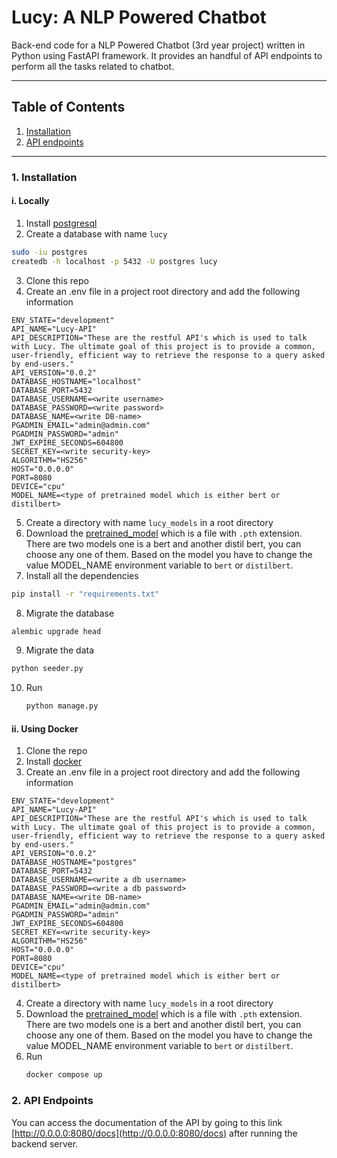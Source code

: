 # Lucy: A NLP Powered Chatbot

Back-end code for a NLP Powered Chatbot (3rd year project) written in Python using FastAPI framework. It provides an handful of API endpoints to perform all the tasks related to chatbot.

---


## Table of Contents

1. [Installation](#1-installation)
2. [API endpoints](#2-api-endpoints)

---

### 1. Installation

#### i. Locally

1. Install [postgresql](https://www.postgresql.org/download/)
2. Create a database with name `lucy`
```bash
sudo -iu postgres
createdb -h localhost -p 5432 -U postgres lucy
 ```
3. Clone this repo
4. Create an .env file in a project root directory and add the following information

```
ENV_STATE="development"
API_NAME="Lucy-API"
API_DESCRIPTION="These are the restful API's which is used to talk with Lucy. The ultimate goal of this project is to provide a common, user-friendly, efficient way to retrieve the response to a query asked by end-users."
API_VERSION="0.0.2"
DATABASE_HOSTNAME="localhost"
DATABASE_PORT=5432
DATABASE_USERNAME=<write username>
DATABASE_PASSWORD=<write password>
DATABASE_NAME=<write DB-name>
PGADMIN_EMAIL="admin@admin.com"
PGADMIN_PASSWORD="admin"
JWT_EXPIRE_SECONDS=604800
SECRET_KEY=<write security-key>
ALGORITHM="HS256"
HOST="0.0.0.0"
PORT=8080
DEVICE="cpu"
MODEL_NAME=<type of pretrained model which is either bert or distilbert>

```
5. Create a directory with name `lucy_models` in a root directory
6. Download the [pretrained_model](https://github.com/surajkarki66/Lucy-APIs/releases/tag/Lucy0.0.1) which is a file with `.pth` extension. There are two models one is a bert and another distil bert, you can choose any one of them. Based on the model you have to change the value MODEL_NAME environment variable to `bert` or `distilbert`.
7. Install all the dependencies
```bash
pip install -r "requirements.txt"
```
8. Migrate the database
```bash
alembic upgrade head
```
9. Migrate the data
```bash
python seeder.py
```
10. Run
    ```bash
    python manage.py
    ```

#### ii. Using Docker

1. Clone the repo
2. Install [docker](https://docs.docker.com/get-docker/)
3. Create an .env file in a project root directory and add the following information

```
ENV_STATE="development"
API_NAME="Lucy-API"
API_DESCRIPTION="These are the restful API's which is used to talk with Lucy. The ultimate goal of this project is to provide a common, user-friendly, efficient way to retrieve the response to a query asked by end-users."
API_VERSION="0.0.2"
DATABASE_HOSTNAME="postgres"
DATABASE_PORT=5432
DATABASE_USERNAME=<write a db username>
DATABASE_PASSWORD=<write a db password>
DATABASE_NAME=<write DB-name>
PGADMIN_EMAIL="admin@admin.com"
PGADMIN_PASSWORD="admin"
JWT_EXPIRE_SECONDS=604800
SECRET_KEY=<write security-key>
ALGORITHM="HS256"
HOST="0.0.0.0"
PORT=8080
DEVICE="cpu"
MODEL_NAME=<type of pretrained model which is either bert or distilbert>

```
4. Create a directory with name `lucy_models` in a root directory
5. Download the [pretrained_model](https://github.com/surajkarki66/Lucy-APIs/releases/tag/Lucy0.0.1) which is a file with `.pth` extension. There are two models one is a bert and another distil bert, you can choose any one of them. Based on the model you have to change the value MODEL_NAME environment variable to `bert` or `distilbert`.
6. Run
    ```bash
    docker compose up
    ```
### 2. API Endpoints
You can access the documentation of the API by going to this link [http://0.0.0.0:8080/docs](http://0.0.0.0:8080/docs) after running the backend server.
